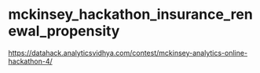 # mckinsey_hackathon_insurance_renewal_propensity

https://datahack.analyticsvidhya.com/contest/mckinsey-analytics-online-hackathon-4/
